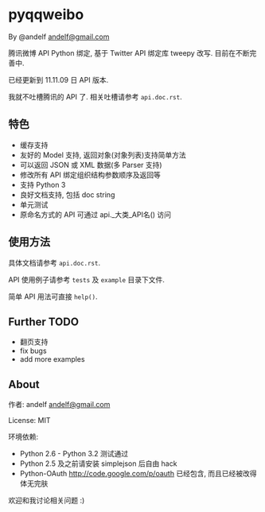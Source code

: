 pyqqweibo
=========

By @andelf <andelf@gmail.com>

腾讯微博 API Python 绑定, 基于 Twitter API 绑定库 tweepy 改写. 目前在不断完善中.

已经更新到 11.11.09 日 API 版本.

我就不吐槽腾讯的 API 了. 相关吐槽请参考 `api.doc.rst`.

特色
----

* 缓存支持
* 友好的 Model 支持, 返回对象(对象列表)支持简单方法
* 可以返回 JSON 或 XML 数据(多 Parser 支持)
* 修改所有 API 绑定组织结构参数顺序及返回等
* 支持 Python 3
* 良好文档支持, 包括 doc string
* 单元测试
* 原命名方式的 API 可通过 api._大类_API名() 访问

使用方法
--------

具体文档请参考 `api.doc.rst`.

API 使用例子请参考 `tests` 及 `example` 目录下文件.

简单 API 用法可直接 `help()`.

Further TODO
------------

* 翻页支持
* fix bugs
* add more examples

About
-----

作者: andelf <andelf@gmail.com>

License: MIT

环境依赖:

* Python 2.6 - Python 3.2 测试通过
* Python 2.5 及之前请安装 simplejson 后自由 hack
* Python-OAuth <http://code.google.com/p/oauth> 已经包含, 而且已经被改得体无完肤

欢迎和我讨论相关问题 :)
